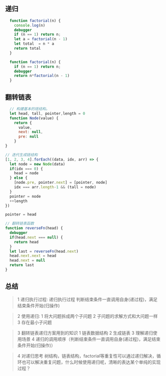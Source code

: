 ## 递归
``` javascript
  function factorial(n) {
    console.log(n)
    debugger
    if (n == 1) return n;
    let a = factorial(n - 1)
    let total  = n * a
    return total
  }

  function factorial(n) {
    if (n == 1) return n;
    debugger
    return n*factorial(n - 1)
  }
```

## 翻转链表
``` javascript
  // 构建基本的琏结构。
  let head, tall, pointer,length = 0
  function Node(value) {
    return {
      value,
      next: null,
      pre: null
    }
}

// 迭代生成链结构
[1, 2, 3, 4].forEach((data, idx, arr) => {
  let node = new Node(data)
  if(idx === 0) {
    head = node
  } else {
    [node.pre, pointer.next] = [pointer, node]
    idx === arr.length-1 && (tall = node)
  }
  pointer = node
  ++length
})

pointer = head

// 翻转链表函数
function reverseFn(head) {
  debugger
  if(head.next === null) {
    return head
  }
  let last = reverseFn(head.next)
  head.next.next = head
  head.next = null
  return last
}
```

## 总结
>1 递归执行过程: 递归执行过程 判断结束条件一直调用自身(递过程)，满足结束条件开始(归操作)

>2 使用递归:
1 将大问题拆成两个子问题
2 子问题的求解方式和大问题一样
3 存在最小子问题

>3 翻转链表递归方案用到的知识
1 链表数据结构
2 生成链表
3 理解递归使用场景
4 递归的调用顺序（判断结束条件一直调用自身(递过程)，满足结束条件开始(归操作)）

>4 对递归思考
树结构，链表结构，factorial等重复性可以通过递归解决，循环也可以解决重复问题，什么时候使用递归呢，清晰的表达某个单纯的实现过程？